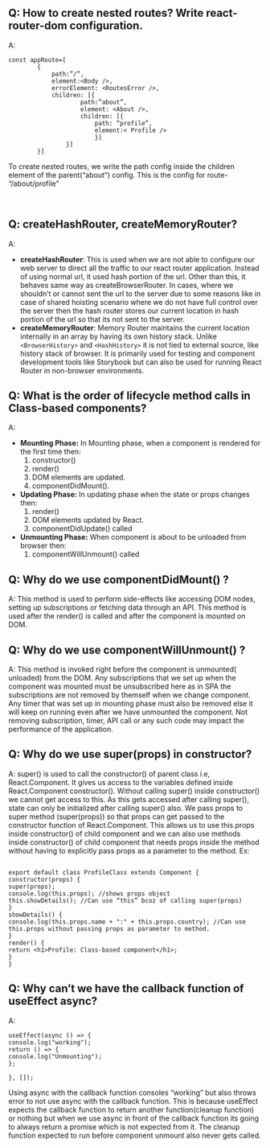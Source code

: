 ## Q: How to create nested routes? Write react-router-dom configuration.

A:

```
const appRoute=[
		{
			path:”/”,
			element:<Body />,
			errorElement: <RoutesError />,
			children: [{
					path:”about”,
					element: <About />,
					children: [{
						path: “profile”,
						element:< Profile />
						}]
				}]
		}]

```

To create nested routes, we write the path config inside the children element of the parent(“about”) config.
This is the config for route- “/about/profile”

<br/>

## Q: createHashRouter, createMemoryRouter?

A:

- **createHashRouter**: This is used when we are not able to configure our web server to direct all the traffic to our react router application. Instead of using normal url, it used hash portion of the url. Other than this, it behaves same way as createBrowserRouter. In cases, where we shouldn’t or cannot sent the url to the server due to some reasons like in case of shared hoisting scenario where we do not have full control over the server then the hash router stores our current location in hash portion of the url so that its not sent to the server.
- **createMemoryRouter**: Memory Router maintains the current location internally in an array by having its own history stack. Unlike `<BrowserHistory>` and `<HashHistory>` it is not tied to external source, like history stack of browser. It is primarily used for testing and component development tools like Storybook but can also be used for running React Router in non-browser environments.

## Q: What is the order of lifecycle method calls in Class-based components?

A:

- **Mounting Phase:** In Mounting phase, when a component is rendered for the first time then:
  1. constructor()
  2. render()
  3. DOM elements are updated.
  4. componentDidMount().
- **Updating Phase:** In updating phase when the state or props changes then:
  1. render()
  2. DOM elements updated by React.
  3. componentDidUpdate() called
- **Unmounting Phase:** When component is about to be unloaded from browser then:
  1. componentWillUnmount() called

## Q: Why do we use componentDidMount() ?

A: This method is used to perform side-effects like accessing DOM nodes, setting up subscriptions or fetching data through an API. This method is used after the render() is called and after the component is mounted on DOM.

## Q: Why do we use componentWillUnmount() ?

A: This method is invoked right before the component is unmounted( unloaded) from the DOM. Any subscriptions that we set up when the component was mounted must be unsubscribed here as in SPA the subscriptions are not removed by themself when we change component. Any timer that was set up in mounting phase must also be removed else it will keep on running even after we have unmounted the component. Not removing subscription, timer, API call or any such code may impact the performance of the application.

## Q: Why do we use super(props) in constructor?

A: super() is used to call the constructor() of parent class i.e, React.Component. It gives us access to the variables defined inside React.Component constructor(). Without calling super() inside constructor() we cannot get access to this. As this gets accessed after calling super(), state can only be initialized after calling super() also.
We pass props to super method (super(props)) so that props can get passed to the constructor function of React.Component. This allows us to use this.props inside constructor() of child component and we can also use methods inside constructor() of child component that needs props inside the method without having to explicitly pass props as a parameter to the method.
Ex:

```

export default class ProfileClass extends Component {
constructor(props) {
super(props);
console.log(this.props); //shows props object
this.showDetails(); //Can use “this” bcoz of calling super(props)
}
showDetails() {
console.log(this.props.name + ":" + this.props.country); //Can use this.props without passing props as parameter to method.
}
render() {
return <h1>Profile: Class-based component</h1>;
}
}

```

## Q: Why can’t we have the callback function of useEffect async?

A:

```
useEffect(async () => {
console.log("working");
return () => {
console.log("Unmounting");
};

}, []);

```

Using async with the callback function consoles “working” but also throws error to not use async with the callback function. This is because useEffect expects the callback function to return another function(cleanup function) or nothing but when we use async in front of the callback function its going to always return a promise which is not expected from it. The cleanup function expected to run before component unmount also never gets called.
